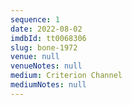 ```yaml
---
sequence: 1
date: 2022-08-02
imdbId: tt0068306
slug: bone-1972
venue: null
venueNotes: null
medium: Criterion Channel
mediumNotes: null
---
```


